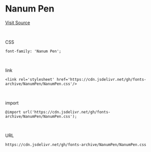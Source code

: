 # Nanum Pen

[Visit Source](https://hangeul.naver.com/font)

&nbsp;

CSS

```
font-family: 'Nanum Pen';
```

&nbsp;

link

```
<link rel='stylesheet' href='https://cdn.jsdelivr.net/gh/fonts-archive/NanumPen/NanumPen.css'/>
```

&nbsp;

import

```
@import url('https://cdn.jsdelivr.net/gh/fonts-archive/NanumPen/NanumPen.css');
```

&nbsp;

URL

```
https://cdn.jsdelivr.net/gh/fonts-archive/NanumPen/NanumPen.css
```
